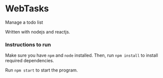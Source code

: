 # WebTasks
Manage a todo list

Written with nodejs and reactjs.

### Instructions to run
Make sure you have `npm` and `node` installed. Then, run `npm install` to install required dependencies.

Run `npm start` to start the program.


